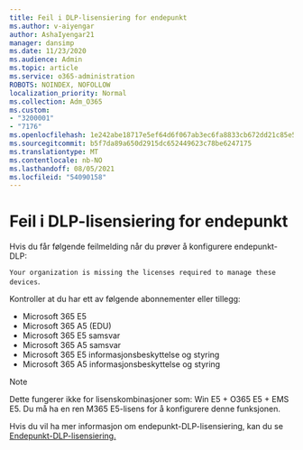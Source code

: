 ```yaml
---
title: Feil i DLP-lisensiering for endepunkt
ms.author: v-aiyengar
author: AshaIyengar21
manager: dansimp
ms.date: 11/23/2020
ms.audience: Admin
ms.topic: article
ms.service: o365-administration
ROBOTS: NOINDEX, NOFOLLOW
localization_priority: Normal
ms.collection: Adm_O365
ms.custom:
- "3200001"
- "7176"
ms.openlocfilehash: 1e242abe18717e5ef64d6f067ab3ec6fa8833cb672dd21c85e577ce640240ba0
ms.sourcegitcommit: b5f7da89a650d2915dc652449623c78be6247175
ms.translationtype: MT
ms.contentlocale: nb-NO
ms.lasthandoff: 08/05/2021
ms.locfileid: "54090158"
---
```

# <a name="endpoint-dlp-licensing-error"></a>Feil i DLP-lisensiering for endepunkt

Hvis du får følgende feilmelding når du prøver å konfigurere endepunkt-DLP:

`Your organization is missing the licenses required to manage these devices`.

Kontroller at du har ett av følgende abonnementer eller tillegg:

- Microsoft 365 E5
- Microsoft 365 A5 (EDU)
- Microsoft 365 E5 samsvar
- Microsoft 365 A5 samsvar
- Microsoft 365 E5 informasjonsbeskyttelse og styring
- Microsoft 365 A5 informasjonsbeskyttelse og styring

> [!NOTE]
> Dette fungerer ikke for lisenskombinasjoner som: Win E5 + O365 E5 + EMS E5. Du må ha en ren M365 E5-lisens for å konfigurere denne funksjonen.

Hvis du vil ha mer informasjon om endepunkt-DLP-lisensiering, kan du se [Endepunkt-DLP-lisensiering.](https://docs.microsoft.com/microsoft-365/compliance/endpoint-dlp-getting-started#onboarding-devices-into-device-management)
